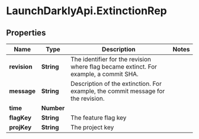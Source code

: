# LaunchDarklyApi.ExtinctionRep

## Properties

Name | Type | Description | Notes
------------ | ------------- | ------------- | -------------
**revision** | **String** | The identifier for the revision where flag became extinct. For example, a commit SHA. | 
**message** | **String** | Description of the extinction. For example, the commit message for the revision. | 
**time** | **Number** |  | 
**flagKey** | **String** | The feature flag key | 
**projKey** | **String** | The project key | 


